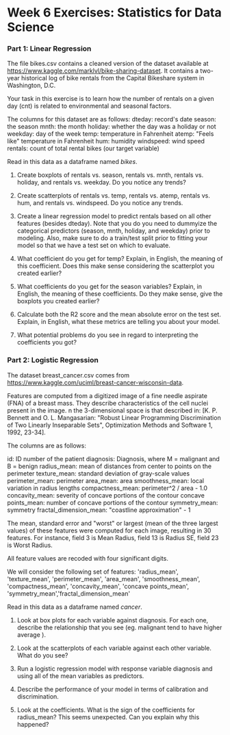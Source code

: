 # Week 6 Exercises: Statistics for Data Science

### Part 1: Linear Regression

The file bikes.csv contains a cleaned version of the dataset available at https://www.kaggle.com/marklvl/bike-sharing-dataset. It contains a two-year historical log of bike rentals from the Capital Bikeshare system in Washington, D.C.

Your task in this exercise is to learn how the number of rentals on a given day (cnt) is related to environmental and seasonal factors.

The columns for this dataset are as follows:
dteday: record's date
season: the season
mnth: the month 
holiday: whether the day was a holiday or not 
weekday: day of the week
temp: temperature in Fahrenheit
atemp: "Feels like" temperature in Fahrenheit
hum: humidity
windspeed: wind speed
rentals: count of total rental bikes (our target variable)

Read in this data as a dataframe named *bikes*.

1. Create boxplots of rentals vs. season, rentals vs. mnth, rentals vs. holiday, and rentals vs. weekday. Do you notice any trends?

2. Create scatterplots of rentals vs. temp, rentals vs. atemp, rentals vs. hum, and rentals vs. windspeed. Do you notice any trends.

3. Create a linear regression model to predict rentals based on all other features (besides dteday). Note that you do you need to dummyize the categorical predictors (season, mnth, holiday, and weekday) prior to modeling. Also, make sure to do a train/test split prior to fitting your model so that we have a test set on which to evaluate.

4. What coefficient do you get for temp? Explain, in English, the meaning of this coefficient. Does this make sense considering the scatterplot you created earlier?

5. What coefficients do you get for the season variables? Explain, in English, the meaning of these coefficients. Do they make sense, give the boxplots you created earlier?

6. Calculate both the R2 score and the mean absolute error on the test set. Explain, in English, what these metrics are telling you about your model.

7. What potential problems do you see in regard to interpreting the coefficients you got?

### Part 2: Logistic Regression
The dataset breast_cancer.csv comes from https://www.kaggle.com/uciml/breast-cancer-wisconsin-data.

Features are computed from a digitized image of a fine needle aspirate (FNA) of a breast mass. They describe characteristics of the cell nuclei present in the image.
n the 3-dimensional space is that described in: [K. P. Bennett and O. L. Mangasarian: "Robust Linear Programming Discrimination of Two Linearly Inseparable Sets", Optimization Methods and Software 1, 1992, 23-34].

The columns are as follows:

id: ID number of the patient 
diagnosis: Diagnosis, where M = malignant and B = benign
radius_mean: mean of distances from center to points on the perimeter
texture_mean: standard deviation of gray-scale values 
perimeter_mean: perimeter
area_mean: area
smoothness_mean: local variation in radius lengths 
compactness_mean: perimeter^2 / area - 1.0
concavity_mean: severity of concave portions of the contour
concave points_mean: number of concave portions of the contour
symmetry_mean: symmetry
fractal_dimension_mean: "coastline approximation" - 1

The mean, standard error and "worst" or largest (mean of the three
largest values) of these features were computed for each image,
resulting in 30 features. For instance, field 3 is Mean Radius, field
13 is Radius SE, field 23 is Worst Radius.

All feature values are recoded with four significant digits.

We will consider the following set of features: 'radius_mean', 'texture_mean', 'perimeter_mean', 'area_mean', 'smoothness_mean', 'compactness_mean', 'concavity_mean', 'concave points_mean', 'symmetry_mean','fractal_dimension_mean'

Read in this data as a dataframe named *cancer*.

1. Look at box plots for each variable against diagnosis. For each one, describe the relationship that you see (eg. malignant tend to have higher average <variable>).

2. Look at the scatterplots of each variable against each other variable. What do you see?
 
3. Run a logistic regression model with response variable diagnosis and using all of the mean variables as predictors.

4. Describe the performance of your model in terms of calibration and discrimination.

5. Look at the coefficients. What is the sign of the coefficients for radius_mean? This seems unexpected. Can you explain why this happened?
